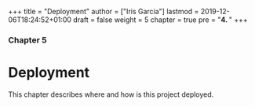 +++
title = "Deployment"
author = ["Iris Garcia"]
lastmod = 2019-12-06T18:24:52+01:00
draft = false
weight = 5
chapter = true
pre = "<b>4. </b>"
+++

<h3> Chapter 5 </h3>
<h1>Deployment</h1>

This chapter describes where and how is this project deployed.
